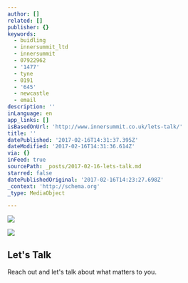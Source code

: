 ```yaml
---
author: []
related: []
publisher: {}
keywords:
  - buidling
  - innersummit_ltd
  - innersummit
  - 07922962
  - '1477'
  - tyne
  - 0191
  - '645'
  - newcastle
  - email
description: ''
inLanguage: en
app_links: []
isBasedOnUrl: 'http://www.innersummit.co.uk/lets-talk/'
title: ''
datePublished: '2017-02-16T14:31:37.395Z'
dateModified: '2017-02-16T14:31:36.614Z'
via: {}
inFeed: true
sourcePath: _posts/2017-02-16-lets-talk.md
starred: false
datePublishedOriginal: '2017-02-16T14:23:27.698Z'
_context: 'http://schema.org'
_type: MediaObject

---
```

![](https://the-grid-user-content.s3-us-west-2.amazonaws.com/d0cf16af-3ec6-47b0-9f91-0ca9754bcbcc.png)

<article style=""><img src="https://imgflo.herokuapp.com/graph/2b2431f8e7ba7b0/e7e681ecaac1f69c4e9a356fd3379607/noop.jpeg?input=http%3A%2F%2Fwww.innersummit.co.uk%2Fwp-content%2Fuploads%2F2014%2F07%2Fspeak-were-listening.jpeg" /><h1>Let's Talk</h1><p>Reach out and let's talk about what matters to you.</p></article>